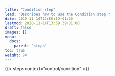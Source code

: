 ```yaml
---
title: "Condition step"
lead: "Describes how to use the Condition step."
date: 2020-11-16T13:59:39+01:00
lastmod: 2020-11-16T13:59:39+01:00
draft: false
images: []
menu:
  docs:
    parent: "steps"
toc: true
weight: 94
---
```

{{< steps context="control/condition" >}}

